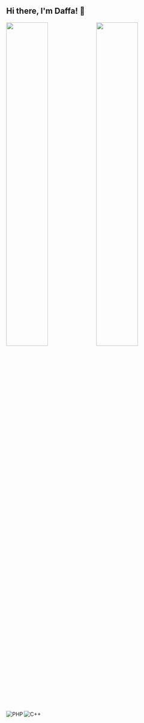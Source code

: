 ## Hi there, I'm Daffa! 👋

<img align="left" width="47%" src="https://github-readme-stats.vercel.app/api?username=MuhammadDaffaTFA&show_icons=true&theme=highcontrast" />
<img align="left" width="47%" src="https://github-readme-stats.vercel.app/api/top-langs/?username=MuhammadDaffaTFA&layout=compact" /> 

<img align="left" alt="PHP" src="https://img.shields.io/badge/php-%23777BB4.svg?style=for-the-badge&logo=php&logoColor=white" /> 
<img align="left" alt="C++" src="https://img.shields.io/badge/c++-%2300599C.svg?style=for-the-badge&logo=c%2B%2B&logoColor=white" /> 
